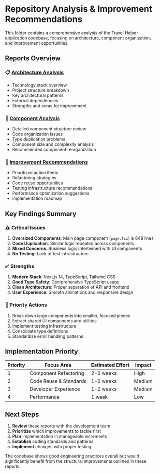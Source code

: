 # Repository Analysis & Improvement Recommendations

This folder contains a comprehensive analysis of the Travel Helper application codebase, focusing on architecture, component organization, and improvement opportunities.

## Reports Overview

### 📋 [Architecture Analysis](./architecture-analysis.md)
- Technology stack overview
- Project structure breakdown  
- Key architectural patterns
- External dependencies
- Strengths and areas for improvement

### 🧩 [Component Analysis](./component-analysis.md)
- Detailed component structure review
- Code organization issues
- Type duplication problems
- Component size and complexity analysis
- Recommended component reorganization

### 🔧 [Improvement Recommendations](./improvement-recommendations.md)
- Prioritized action items
- Refactoring strategies
- Code reuse opportunities
- Testing infrastructure recommendations
- Performance optimization suggestions
- Implementation roadmap

## Key Findings Summary

### ⚠️ Critical Issues
1. **Oversized Components**: Main page component (`page.tsx`) is 848 lines
2. **Code Duplication**: Similar logic repeated across components
3. **Mixed Concerns**: Business logic intertwined with UI components
4. **No Testing**: Lack of test infrastructure

### ✅ Strengths
1. **Modern Stack**: Next.js 14, TypeScript, Tailwind CSS
2. **Good Type Safety**: Comprehensive TypeScript usage
3. **Clean Architecture**: Proper separation of API and frontend
4. **User Experience**: Smooth animations and responsive design

### 🎯 Priority Actions
1. Break down large components into smaller, focused pieces
2. Extract shared UI components and utilities
3. Implement testing infrastructure
4. Consolidate type definitions
5. Standardize error handling patterns

## Implementation Priority

| Priority | Focus Area | Estimated Effort | Impact |
|----------|------------|------------------|---------|
| 1 | Component Refactoring | 2-3 weeks | High |
| 2 | Code Reuse & Standards | 1-2 weeks | Medium |
| 3 | Developer Experience | 1-2 weeks | Medium |
| 4 | Performance | 1 week | Low |

## Next Steps

1. **Review** these reports with the development team
2. **Prioritize** which improvements to tackle first
3. **Plan** implementation in manageable increments
4. **Establish** coding standards and patterns
5. **Implement** changes with proper testing

The codebase shows good engineering practices overall but would significantly benefit from the structural improvements outlined in these reports.